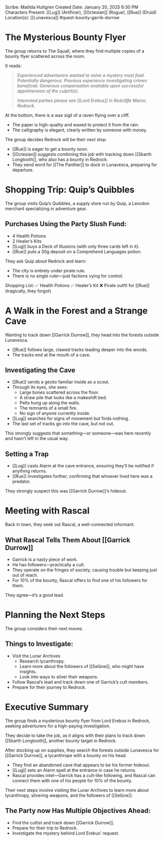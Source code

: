 Scribe: Matilda Hultgren
Created Date: January 20, 2025 6:30 PM
Characters Present: [[Lug]] (Artificer), [[Octesian]] (Rogue), [[Rue]] (Druid)
Location(s): [[Lunavesca]]
#quest-bounty-garrik-durrow
# The Mysterious Bounty Flyer
The group returns to The Squall, where they find multiple copies of a bounty flyer scattered across the room.

It reads:
> *Experienced adventurers wanted to solve a mystery most fowl. Potentially dangerous. Previous experience investigating crimes beneficial. Generous compensation available upon successful apprehension of the culprit(s).*
>
> *Interested parties please see [[Lord Erebus]] in Redcliffe Manor, Redrock.*

At the bottom, there is a wax sigil of a raven flying over a cliff.
- The paper is high-quality and waxed to protect it from the rain.
- The calligraphy is elegant, clearly written by someone with money.

The group decides Redrock will be their next stop.
- [[Rue]] is eager to get a bounty soon.
- [[Octesian]] suggests combining this job with tracking down [[Skarth Longtooth]], who also has a bounty in Redrock.
- They send word for [[The Panther]] to dock in Lunavesca, preparing for departure.
# Shopping Trip: Quip’s Quibbles
The group visits Quip’s Quibbles, a supply store run by Quip, a Lexodon merchant specializing in adventure gear.
## Purchases Using the Party Slush Fund:
- 4 Health Potions
- 2 Healer’s Kits
- [[Lug]] buys a Deck of Illusions (with only three cards left in it).
- [[Rue]] puts a 30g deposit on a Comprehend Languages potion.

They ask Quip about Redrock and learn:
- The city is entirely under pirate rule.
- There is no single ruler—just factions vying for control.

Shopping List:
✅ Health Potions
✅ Healer’s Kit
❌ Pirate outfit for [[Rue]] (tragically, they forgot)
# A Walk in the Forest and a Strange Cave
Wanting to track down [[Garrick Durrow]], they head into the forests outside Lunavesca.
- [[Rue]] follows large, clawed tracks leading deeper into the woods.
- The tracks end at the mouth of a cave.
## Investigating the Cave
- [[Rue]] sends a gecko familiar inside as a scout.
- Through its eyes, she sees:
    - Large bones scattered across the floor.
    - A straw pile that looks like a makeshift bed.
    - Pelts hung up along the walls.
    - The remnants of a small fire.
    - No sign of anyone currently inside.
- [[Lug]] searches for signs of movement but finds nothing.
- The last set of tracks go *into* the cave, but not out.

This strongly suggests that something—or someone—was here recently and hasn’t left in the usual way.
## Setting a Trap
- [[Lug]] casts Alarm at the cave entrance, ensuring they’ll be notified if anything returns.
- [[Rue]] investigates further, confirming that whoever lived here was a predator.

They strongly suspect this was [[Garrick Durrow]]’s hideout.
# Meeting with Rascal
Back in town, they seek out Rascal, a well-connected informant.
## What Rascal Tells Them About [[Garrick Durrow]]
- Garrick is a nasty piece of work.
- He has followers—practically a cult.
- They operate on the fringes of society, causing trouble but keeping just out of reach.
- For 10% of the bounty, Rascal offers to find one of his followers for them.

They agree—it’s a good lead.
# Planning the Next Steps
The group considers their next moves.
## Things to Investigate:
- Visit the Lunar Archives
    - Research lycanthropy.
    - Learn more about the followers of [[Selûne]], who might have insights.
    - Look into ways to silver their weapons.
- Follow Rascal’s lead and track down one of Garrick’s cult members.
- Prepare for their journey to Redrock.
# Executive Summary
The group finds a mysterious bounty flyer from Lord Erebus in Redrock, seeking adventurers for a high-paying investigation.

They decide to take the job, as it aligns with their plans to track down [[Skarth Longtooth]], another bounty target in Redrock.

After stocking up on supplies, they search the forests outside Lunavesca for [[Garrick Durrow]], a lycanthrope with a bounty on his head.
- They find an abandoned cave that appears to be his former hideout.
- [[Lug]] sets an Alarm spell at the entrance in case he returns.
- Rascal provides intel—Garrick has a cult-like following, and Rascal can connect them with one of his people for 10% of the bounty.

Their next steps involve visiting the Lunar Archives to learn more about lycanthropy, silvering weapons, and the followers of [[Selûne]].
## The Party now Has Multiple Objectives Ahead:
- Find the cultist and track down [[Garrick Durrow]].
- Prepare for their trip to Redrock.
- Investigate the mystery behind Lord Erebus’ request.